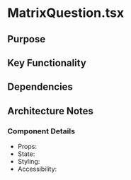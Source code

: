 # MatrixQuestion.tsx

## Purpose

## Key Functionality

## Dependencies

## Architecture Notes

### Component Details
- Props: 
- State: 
- Styling: 
- Accessibility: 
